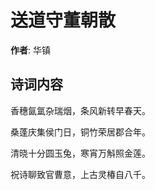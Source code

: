 # 送道守董朝散

**作者**: 华镇

## 诗词内容

香穗氤氲杂瑞烟，条风新转早春天。

桑蓬庆集侯门日，铜竹荣居郡合年。

清晓十分圆玉兔，寒宵万斛照金莲。

祝诗聊致官曹意，上古灵椿自八千。

